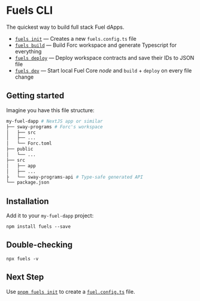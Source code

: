 # Fuels CLI

The quickest way to build full stack Fuel dApps.

- [`fuels init`](./commands.md#fuels-init) — Creates a new `fuels.config.ts` file
- [`fuels build`](./commands.md#fuels-build) — Build Forc workspace and generate Typescript for everything
- [`fuels deploy`](./commands.md#fuels-deploy) — Deploy workspace contracts and save their IDs to JSON file
- [`fuels dev`](./commands.md#fuels-dev) — Start local Fuel Core _node_ and `build` + `deploy` on every file change

## Getting started

Imagine you have this file structure:

```sh
my-fuel-dapp # NextJS app or similar
├── sway-programs # Forc's workspace
│   ├── src
│   ├── ...
│   └── Forc.toml
├── public
│   └── ...
├── src
│   ├── app
│   ├── ...
├   └── sway-programs-api # Type-safe generated API
└── package.json
```

## Installation

Add it to your `my-fuel-dapp` project:

```console
npm install fuels --save
```

## Double-checking

```console
npx fuels -v
```

## Next Step

Use [`pnpm fuels init`](./commands#init) to create a [`fuel.config.ts`](./config-file) file.
